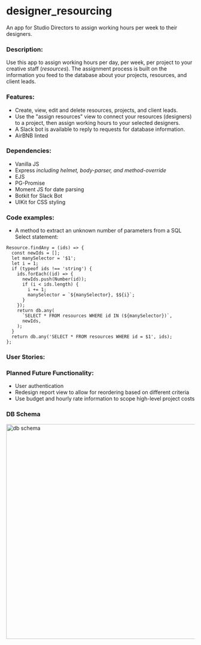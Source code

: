# designer_resourcing
An app for Studio Directors to assign working hours per week to their designers.

### Description:
Use this app to assign working hours per day, per week, per project to your creative staff (*resources*). The assignment process is built on the information you feed to the database about your projects, resources, and client leads.


### Features:

- Create, view, edit and delete resources, projects, and client leads.
- Use the "assign resources" view to connect your resources (designers) to a project, then assign working hours to your selected designers.
- A Slack bot is available to reply to requests for database information. 
- AirBNB linted

### Dependencies:

- Vanilla JS
- Express *including helmet, body-parser, and method-override*
- EJS
- PG-Promise
- Moment JS for date parsing
- Botkit for Slack Bot
- UIKit for CSS styling

### Code examples:
- A method to extract an unknown number of parameters from a SQL Select statement:
```
Resource.findAny = (ids) => {
  const newIds = [];
  let manySelector = '$1';
  let i = 1;
  if (typeof ids !== 'string') {
    ids.forEach((id) => {
      newIds.push(Number(id));
      if (i < ids.length) {
        i += 1;
        manySelector = `${manySelector}, $${i}`;
      }
    });
    return db.any(
      `SELECT * FROM resources WHERE id IN (${manySelector})`,
      newIds,
    );
  }
  return db.any('SELECT * FROM resources WHERE id = $1', ids);
};
```

### User Stories:


### Planned Future Functionality:

- User authentication
- Redesign report view to allow for reordering based on different criteria
- Use budget and hourly rate information to scope high-level project costs

### DB Schema

<img width="575" alt="db schema" src="https://git.generalassemb.ly/storage/user/9428/files/d88e1e00-31b9-11e8-8c16-cfd574d40fe0">
